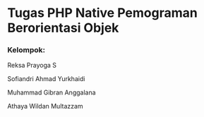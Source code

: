 # Tugas PHP Native Pemograman Berorientasi Objek
<h3>Kelompok:</h3>
<p>Reksa Prayoga S</p>
<p>Sofiandri Ahmad Yurkhaidi</p>
<p>Muhammad Gibran Anggalana</p>
<p>Athaya Wildan Multazzam</p>
